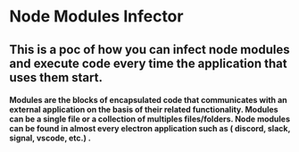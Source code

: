 # Node Modules Infector

## This is a poc of how you can infect node modules and execute code every time the application that uses them start. 

#### Modules are the blocks of encapsulated code that communicates with an external application on the basis of their related functionality. Modules can be a single file or a collection of multiples files/folders. Node modules can be found in almost every electron application such as ( discord, slack, signal, vscode, etc.) . 

